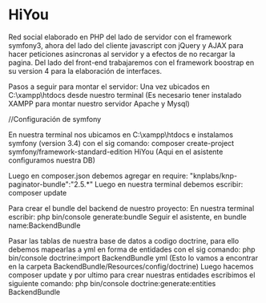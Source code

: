 # HiYou
Red social elaborado en PHP del lado de servidor con el framework symfony3, ahora del lado del cliente javascript con jQuery y AJAX para hacer peticiones asincronas al servidor y a efectos de no recargar la pagina.
Del lado del front-end trabajaremos con el framework boostrap en su version 4 para la elaboración de interfaces.

Pasos a seguir para montar el servidor:
Una vez ubicados en C:\xampp\htdocs desde nuestro terminal (Es necesario tener instalado XAMPP para montar nuestro servidor Apache y Mysql)

//Configuración de symfony

En nuestra terminal nos ubicamos en C:\xampp\htdocs e instalamos symfony (version 3.4) con el sig comando:
    composer create-project symfony/framework-standard-edition HiYou
    (Aqui en el asistente configuramos nuestra DB)

Luego en composer.json debemos agregar en require:
    "knplabs/knp-paginator-bundle":"2.5.*"
Luego en nuestra terminal debemos escribir:
    composer update

Para crear el bundle del backend de nuestro proyecto:
En nuestra terminal escribir:
    php bin/console generate:bundle
Seguir el asistente, en bundle name:BackendBundle

Pasar las tablas de nuestra base de datos a codigo doctrine, para ello debemos mapearlas a yml en forma de entidades con el sig comando:
    php bin/console doctrine:import BackendBundle yml
    (Esto lo vamos a encontrar en la carpeta BackendBundle/Resources/config/doctrine)
Luego hacemos composer update y por ultimo para crear nuestras entidades escribimos el siguiente comando:
    php bin/console doctrine:generate:entities BackendBundle
    
